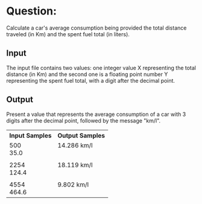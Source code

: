 # Question:

Calculate a car's average consumption being provided the total distance traveled (in Km) and the spent fuel total (in liters).

## Input

The input file contains two values: one integer value X representing the total distance (in Km) and the second one is a floating point number Y representing the spent fuel total, with a digit after the decimal point.

## Output

Present a value that represents the average consumption of a car with 3 digits after the decimal point, followed by the message "km/l".

<table>
<tr>
    <th>Input Samples</th>
    <th>Output Samples</th>
</tr>
<tr></tr>

<tr>
    <td>500<br />35.0</td>
    <td>14.286 km/l<br /><br /></td>
</tr>
<tr></tr>
<tr>
    <td></td>
    <td></td>
</tr>
<tr></tr>

<tr>
    <td>2254<br />124.4</td>
    <td>18.119 km/l<br /><br /></td>
</tr>
<tr></tr>
<tr>
    <td></td>
    <td></td>
</tr>
<tr></tr>

<tr>
    <td>4554<br />464.6</td>
    <td>9.802 km/l<br /><br /></td>
</tr>


</table>
